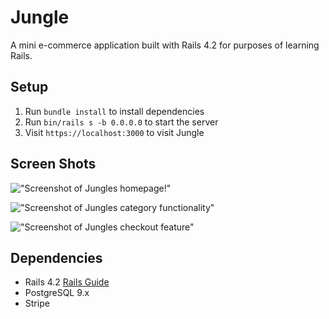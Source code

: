 # Jungle

A mini e-commerce application built with Rails 4.2 for purposes of learning Rails.

## Setup

1. Run `bundle install` to install dependencies
2. Run `bin/rails s -b 0.0.0.0` to start the server
3. Visit `https://localhost:3000` to visit Jungle

## Screen Shots

!["Screenshot of Jungles homepage!"](https://user-images.githubusercontent.com/78564008/153445018-4d3274d5-dff9-40bc-81af-4d2ce36e83b8.png)

!["Screenshot of Jungles category functionality"](https://user-images.githubusercontent.com/78564008/153445136-07a1bb05-cf2c-442a-b31b-4ec60ddbaa0e.png)

!["Screenshot of Jungles checkout feature"](https://user-images.githubusercontent.com/78564008/153445169-5a53409f-782e-42c5-acd9-bbbc1b97d896.png)

## Dependencies

* Rails 4.2 [Rails Guide](http://guides.rubyonrails.org/v4.2/)
* PostgreSQL 9.x
* Stripe
